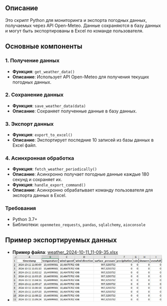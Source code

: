 ## Описание

Это скрипт Python для мониторинга и экспорта погодных данных, получаемых через API Open-Meteo. 
Данные сохраняются в базу данных и могут быть экспортированы в Excel по команде пользователя.

## Основные компоненты

### 1. Получение данных
- **Функция**: `get_weather_data()`
- **Описание**: Использует API Open-Meteo для получения текущих погодных данных.

### 2. Сохранение данных
- **Функция**: `save_weather_data(data)`
- **Описание**: Сохраняет полученные данные в базу данных.

### 3. Экспорт данных
- **Функция**: `export_to_excel()`
- **Описание**: Экспортирует последние 10 записей из базы данных в Excel файл.

### 4. Асинхронная обработка
- **Функция**: `fetch_weather_periodically()`
- **Описание**: Асинхронно получает погодные данные каждые 180 секунд и сохраняет их.
- **Функция**: `handle_export_command()`
- **Описание**: Асинхронно обрабатывает команду пользователя для экспорта данных в Excel.

### Требования
- Python 3.7+
- Библиотеки: `openmeteo_requests`, `pandas`, `sqlalchemy`, `aioconsole`

## Пример экспортируемых данных
- **Пример файла**: [weather_2024-10-11_11-09-35.xlsx](weather_2024-10-11_11-09-35.xlsx)
- ![Скриншот экспортированных данных](screen.jpg)